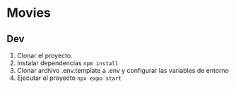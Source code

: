 # Movies

## Dev

1. Clonar el proyecto.
2. Instalar dependencias `npm install`
3. Clonar archivo .env.template a .env y configurar las variables de entorno
4. Ejecutar el proyecto `npx expo start`
